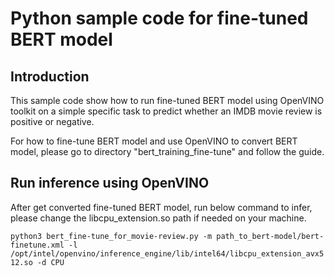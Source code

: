 # Python sample code for fine-tuned BERT model

## Introduction
This sample code show how to run fine-tuned BERT model using OpenVINO toolkit on a simple specific task to predict whether an IMDB movie review is positive or negative.

For how to fine-tune BERT model and use OpenVINO to convert BERT model, please go to directory "bert_training_fine-tune" and follow the guide.

## Run inference using OpenVINO
After get converted fine-tuned BERT model, run below command to infer, please change the libcpu_extension.so path if needed on your machine.

  `python3 bert_fine-tune_for_movie-review.py -m path_to_bert-model/bert-finetune.xml -l /opt/intel/openvino/inference_engine/lib/intel64/libcpu_extension_avx512.so -d CPU`
